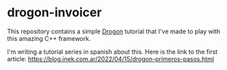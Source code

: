 # drogon-invoicer

This repository contains a simple [Drogon](https://github.com/drogonframework/drogon) tutorial that I've made to play with this amazing C++ framework.

I'm writing a tutorial series in spanish about this. Here is the link to the first article: https://blog.inek.com.ar/2022/04/15/drogon-primeros-pasos.html
